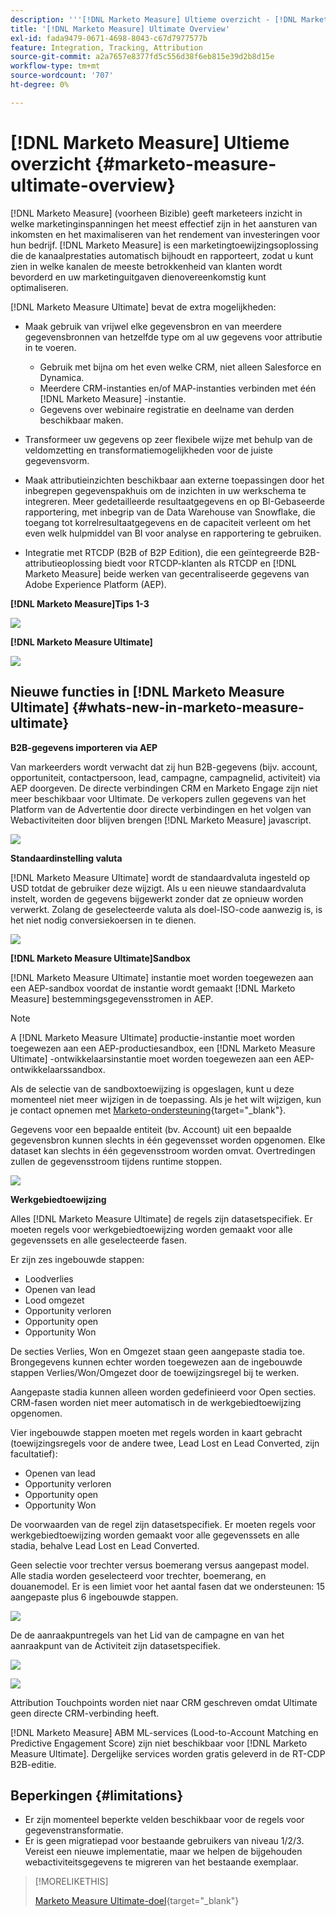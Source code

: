 ```yaml
---
description: '''[!DNL Marketo Measure] Ultieme overzicht - [!DNL Marketo Measure] - Productdocumentatie"'
title: '[!DNL Marketo Measure] Ultimate Overview'
exl-id: fada9479-0671-4698-8043-c67d7977577b
feature: Integration, Tracking, Attribution
source-git-commit: a2a7657e8377fd5c556d38f6eb815e39d2b8d15e
workflow-type: tm+mt
source-wordcount: '707'
ht-degree: 0%

---
```


# [!DNL Marketo Measure] Ultieme overzicht {#marketo-measure-ultimate-overview}

[!DNL Marketo Measure] (voorheen Bizible) geeft marketeers inzicht in welke marketinginspanningen het meest effectief zijn in het aansturen van inkomsten en het maximaliseren van het rendement van investeringen voor hun bedrijf. [!DNL Marketo Measure] is een marketingtoewijzingsoplossing die de kanaalprestaties automatisch bijhoudt en rapporteert, zodat u kunt zien in welke kanalen de meeste betrokkenheid van klanten wordt bevorderd en uw marketinguitgaven dienovereenkomstig kunt optimaliseren.

[!DNL Marketo Measure Ultimate] bevat de extra mogelijkheden:

* Maak gebruik van vrijwel elke gegevensbron en van meerdere gegevensbronnen van hetzelfde type om al uw gegevens voor attributie in te voeren.
   * Gebruik met bijna om het even welke CRM, niet alleen Salesforce en Dynamica.
   * Meerdere CRM-instanties en/of MAP-instanties verbinden met één [!DNL Marketo Measure] -instantie.
   * Gegevens over webinaire registratie en deelname van derden beschikbaar maken.

* Transformeer uw gegevens op zeer flexibele wijze met behulp van de veldomzetting en transformatiemogelijkheden voor de juiste gegevensvorm.

* Maak attributieinzichten beschikbaar aan externe toepassingen door het inbegrepen gegevenspakhuis om de inzichten in uw werkschema te integreren. Meer gedetailleerde resultaatgegevens en op BI-Gebaseerde rapportering, met inbegrip van de Data Warehouse van Snowflake, die toegang tot korrelresultaatgegevens en de capaciteit verleent om het even welk hulpmiddel van BI voor analyse en rapportering te gebruiken.

* Integratie met RTCDP (B2B of B2P Edition), die een geïntegreerde B2B-attributieoplossing biedt voor RTCDP-klanten als RTCDP en [!DNL Marketo Measure] beide werken van gecentraliseerde gegevens van Adobe Experience Platform (AEP).

**[!DNL Marketo Measure]Tips 1-3**

![](assets/marketo-measure-ultimate-overview-1.png)

**[!DNL Marketo Measure Ultimate]**

![](assets/marketo-measure-ultimate-overview-2.png)

## Nieuwe functies in [!DNL Marketo Measure Ultimate] {#whats-new-in-marketo-measure-ultimate}

**B2B-gegevens importeren via AEP**

Van markeerders wordt verwacht dat zij hun B2B-gegevens (bijv. account, opportuniteit, contactpersoon, lead, campagne, campagnelid, activiteit) via AEP doorgeven. De directe verbindingen CRM en Marketo Engage zijn niet meer beschikbaar voor Ultimate. De verkopers zullen gegevens van het Platform van de Advertentie door directe verbindingen en het volgen van Webactiviteiten door blijven brengen [!DNL Marketo Measure] javascript.

![](assets/marketo-measure-ultimate-overview-3.png)

**Standaardinstelling valuta**

[!DNL Marketo Measure Ultimate] wordt de standaardvaluta ingesteld op USD totdat de gebruiker deze wijzigt. Als u een nieuwe standaardvaluta instelt, worden de gegevens bijgewerkt zonder dat ze opnieuw worden verwerkt. Zolang de geselecteerde valuta als doel-ISO-code aanwezig is, is het niet nodig conversiekoersen in te dienen.

![](assets/marketo-measure-ultimate-overview-4.png)

**[!DNL Marketo Measure Ultimate]Sandbox**

[!DNL Marketo Measure Ultimate] instantie moet worden toegewezen aan een AEP-sandbox voordat de instantie wordt gemaakt [!DNL Marketo Measure] bestemmingsgegevensstromen in AEP.

>[!NOTE]
>
>A [!DNL Marketo Measure Ultimate] productie-instantie moet worden toegewezen aan een AEP-productiesandbox, een [!DNL Marketo Measure Ultimate] -ontwikkelaarsinstantie moet worden toegewezen aan een AEP-ontwikkelaarssandbox.

Als de selectie van de sandboxtoewijzing is opgeslagen, kunt u deze momenteel niet meer wijzigen in de toepassing. Als je het wilt wijzigen, kun je contact opnemen met [Marketo-ondersteuning](https://nation.marketo.com/t5/support/ct-p/Support){target="_blank"}.

Gegevens voor een bepaalde entiteit (bv. Account) uit een bepaalde gegevensbron kunnen slechts in één gegevensset worden opgenomen. Elke dataset kan slechts in één gegevensstroom worden omvat. Overtredingen zullen de gegevensstroom tijdens runtime stoppen.

![](assets/marketo-measure-ultimate-overview-5.png)

**Werkgebiedtoewijzing**

Alles [!DNL Marketo Measure Ultimate] de regels zijn datasetspecifiek. Er moeten regels voor werkgebiedtoewijzing worden gemaakt voor alle gegevenssets en alle geselecteerde fasen.

Er zijn zes ingebouwde stappen:

* Loodverlies
* Openen van lead
* Lood omgezet
* Opportunity verloren
* Opportunity open
* Opportunity Won

De secties Verlies, Won en Omgezet staan geen aangepaste stadia toe. Brongegevens kunnen echter worden toegewezen aan de ingebouwde stappen Verlies/Won/Omgezet door de toewijzingsregel bij te werken.

Aangepaste stadia kunnen alleen worden gedefinieerd voor Open secties.
CRM-fasen worden niet meer automatisch in de werkgebiedtoewijzing opgenomen.

Vier ingebouwde stappen moeten met regels worden in kaart gebracht (toewijzingsregels voor de andere twee, Lead Lost en Lead Converted, zijn facultatief):

* Openen van lead
* Opportunity verloren
* Opportunity open
* Opportunity Won

De voorwaarden van de regel zijn datasetspecifiek. Er moeten regels voor werkgebiedtoewijzing worden gemaakt voor alle gegevenssets en alle stadia, behalve Lead Lost en Lead Converted.

Geen selectie voor trechter versus boemerang versus aangepast model. Alle stadia worden geselecteerd voor trechter, boemerang, en douanemodel. Er is een limiet voor het aantal fasen dat we ondersteunen: 15 aangepaste plus 6 ingebouwde stappen.

![](assets/marketo-measure-ultimate-overview-6.png)

De de aanraakpuntregels van het Lid van de campagne en van het aanraakpunt van de Activiteit zijn datasetspecifiek.

![](assets/marketo-measure-ultimate-overview-7.png)

![](assets/marketo-measure-ultimate-overview-8.png)

Attribution Touchpoints worden niet naar CRM geschreven omdat Ultimate geen directe CRM-verbinding heeft.

[!DNL Marketo Measure] ABM ML-services (Lood-to-Account Matching en Predictive Engagement Score) zijn niet beschikbaar voor [!DNL Marketo Measure Ultimate]. Dergelijke services worden gratis geleverd in de RT-CDP B2B-editie.

## Beperkingen {#limitations}

* Er zijn momenteel beperkte velden beschikbaar voor de regels voor gegevenstransformatie.
* Er is geen migratiepad voor bestaande gebruikers van niveau 1/2/3. Vereist een nieuwe implementatie, maar we helpen de bijgehouden webactiviteitsgegevens te migreren van het bestaande exemplaar.

>[!MORELIKETHIS]
>
>[Marketo Measure Ultimate-doel](https://experienceleague.adobe.com/docs/experience-platform/destinations/catalog/adobe/marketo-measure-ultimate.html?lang=en){target="_blank"}
